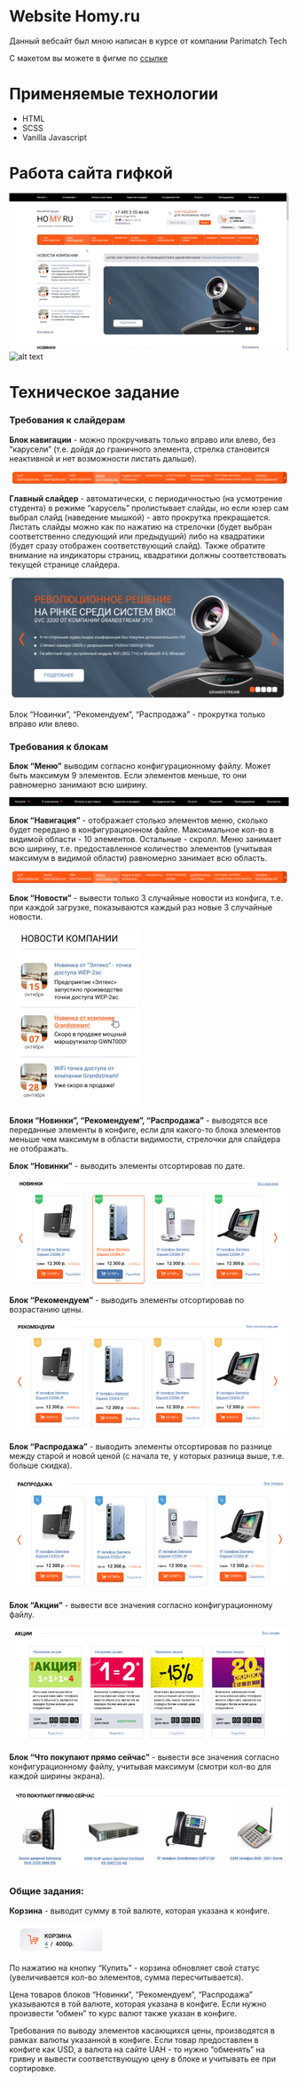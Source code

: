# Website Homy.ru

Данный вебсайт был мною написан в курсе от компании Parimatch Tech

С макетом вы можете в фигме по [ссылке](https://www.figma.com/file/7xlGy89Y1R2h4sSx5Dnp9R/HW-1?node-id=0%3A1)

# Применяемые технологии

- HTML
- SCSS
- Vanilla Javascript

# Работа сайта гифкой

![alt text](screenshots/pc_website.gif "Website")
![alt text](screenshots/adaptive_test.gif "Check adaptive")

# Техническое задание

### Требования к слайдерам
**Блок навигации** - можно прокручивать только вправо или влево, без “карусели” (т.е. дойдя до граничного элемента, стрелка становится неактивной и нет возможности листать дальше).

![alt text](screenshots/БлокНавигации.png "Блок навигации")

**Главный слайдер** - автоматически, с периодичностью (на усмотрение студента) в режиме “карусель” пролистывает слайды, но если юзер сам выбрал слайд (наведение мышкой) -  авто прокрутка прекращается. Листать слайды можно как по нажатию на стрелочки (будет выбран соответственно следующий или предыдущий) либо на квадратики (будет сразу отображен соответствующий слайд). Также обратите внимание на индикаторы страниц, квадратики должны соответствовать текущей странице слайдера.

![alt text](screenshots/ГлавныйСлайдер.png "Главный слайдер")

Блок “Новинки”, “Рекомендуем”, “Распродажа” - прокрутка только вправо или влево.

### Требования к блокам
**Блок “Меню”** выводим согласно конфигурационному файлу. Может быть максимум 9 элементов. Если элементов меньше, то они равномерно занимают всю ширину.
 
![alt text](screenshots/БлокМеню.png "Блок меню")
 
**Блок “Навигация”** - отображает столько элементов меню, сколько будет передано в конфигурационном файле. Максимальное кол-во в видимой области - 10 элементов. Остальные - скролл. Меню занимает всю ширину, т.е. предоставленное количество элементов (учитывая максимум в видимой области) равномерно занимает всю область.

![alt text](screenshots/БлокНавигации.png "Блок навигации")

**Блок “Новости”** - вывести только 3 случайные новости из конфига, т.е. при каждой загрузке, показываются каждый раз новые 3 случайные новости.

![alt text](screenshots/БлокНовости.png "Блок новости")

**Блоки “Новинки”, “Рекомендуем”, “Распродажа”** - выводятся все переданные элементы в конфиге, если для какого-то блока элементов меньше чем максимум в области видимости, стрелочки для слайдера не отображать.

**Блок “Новинки”** - выводить элементы отсортировав по дате.

![alt text](screenshots/БлокНовинки.png "Блок новинки")

**Блок “Рекомендуем”** - выводить элементы отсортировав по возрастанию цены.

![alt text](screenshots/БлокРекомендуем.png "Блок рекомендуем")

**Блок “Распродажа”** - выводить элементы отсортировав по разнице между старой и новой ценой (с начала те, у которых разница выше, т.е. больше скидка).

![alt text](screenshots/БлокРаспродажа.png "Блок распродажа")

**Блок “Акции”** - вывести все значения согласно конфигурационному файлу.

![alt text](screenshots/БлокАкции.png "Блок акции")

**Блок “Что покупают прямо сейчас”** - вывести все значения согласно конфигурационному файлу, учитывая максимум (смотри кол-во для каждой ширины экрана).

![alt text](screenshots/БлокЧтоПокупают.png "Блок что покупают")

### Общие задания:
**Корзина** - выводит сумму в той валюте, которая указана к конфиге.

![alt text](screenshots/Корзина.png "Корзина")

По нажатию на кнопку “Купить” - корзина обновляет свой статус (увеличивается кол-во элементов, сумма пересчитывается).

Цена товаров блоков “Новинки”, “Рекомендуем”, “Распродажа” указываются в той валюте, которая указана в конфиге. Если нужно произвести “обмен” то курс валют также указан в конфиге.

Требования по выводу элементов касающихся цены, производятся в рамках валюты указанной в конфиге. Если товар предоставлен в конфиге как USD, а валюта на сайте UAH - то нужно “обменять” на гривну и вывести соответствующую цену в блоке и учитывать ее при сортировке.
